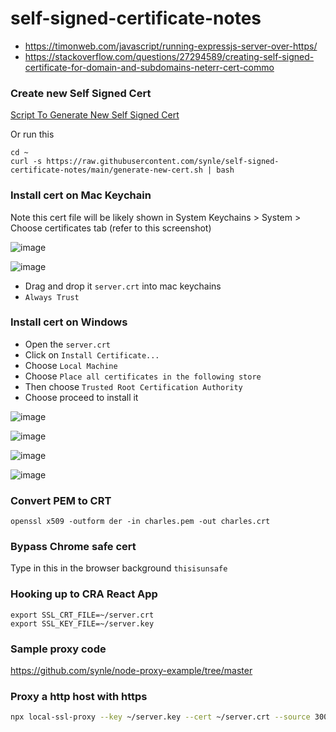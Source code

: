 # self-signed-certificate-notes
- https://timonweb.com/javascript/running-expressjs-server-over-https/
- https://stackoverflow.com/questions/27294589/creating-self-signed-certificate-for-domain-and-subdomains-neterr-cert-commo


### Create new Self Signed Cert
[Script To Generate New Self Signed Cert](https://github.com/synle/self-signed-certificate-notes/blob/main/generate-new-cert.sh)

Or run this

```
cd ~
curl -s https://raw.githubusercontent.com/synle/self-signed-certificate-notes/main/generate-new-cert.sh | bash
```

### Install cert on Mac Keychain

Note this cert file will be likely shown in
System Keychains > System > Choose certificates tab (refer to this screenshot)

![image](https://user-images.githubusercontent.com/3792401/118021293-f159af00-b30f-11eb-91a5-4837375500a9.png)

![image](https://user-images.githubusercontent.com/3792401/118021532-30880000-b310-11eb-8155-2a533b3f003d.png)


- Drag and drop it `server.crt` into mac keychains
- `Always Trust`

### Install cert on Windows

- Open the `server.crt`
- Click on `Install Certificate...`
- Choose `Local Machine`
- Choose `Place all certificates in the following store`
- Then choose `Trusted Root Certification Authority`
- Choose proceed to install it

![image](https://user-images.githubusercontent.com/3792401/217969137-63699b95-673f-4fca-b81a-aec41a0a2b8b.png)

![image](https://user-images.githubusercontent.com/3792401/217969155-27f214a3-e0f7-463f-9046-43b56891d82f.png)

![image](https://user-images.githubusercontent.com/3792401/217969189-4d3fe0aa-648a-4d71-bb85-b917e6e9c345.png)

![image](https://user-images.githubusercontent.com/3792401/217969245-f95a9e03-bfba-4b5f-98cc-ca054a375096.png)



### Convert PEM to CRT
```
openssl x509 -outform der -in charles.pem -out charles.crt
```


### Bypass Chrome safe cert
Type in this in the browser background `thisisunsafe`

### Hooking up to CRA React App
```
export SSL_CRT_FILE=~/server.crt
export SSL_KEY_FILE=~/server.key
```


### Sample proxy code  
https://github.com/synle/node-proxy-example/tree/master


### Proxy a http host with https 
```bash
npx local-ssl-proxy --key ~/server.key --cert ~/server.crt --source 3001 --target 3000
```
